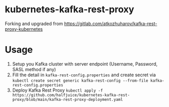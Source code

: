# kubernetes-kafka-rest-proxy

Forking and upgraded from https://gitlab.com/atkozhuharov/kafka-rest-proxy-kubernetes

# Usage
1. Setup you Kafka cluster with server endpoint (Username, Password, SASL method if any)
2. Fill the detail in `kafka-rest-config.properties` and create secret via `kubectl create secret generic kafka-rest-config --from-file kafka-rest-config.properties`
3. Deploy Kafka Rest Proxy `kubectl apply -f https://github.com/halfjuice/kubernetes-kafka-rest-proxy/blob/main/kafka-rest-proxy-deployment.yaml`

